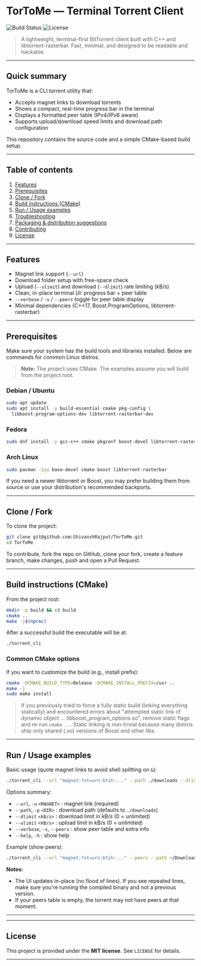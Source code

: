 # TorToMe — Terminal Torrent Client

![Build Status](https://img.shields.io/badge/build-manual%20steps-blue) ![License](https://img.shields.io/badge/license-MIT-green)

> A lightweight, terminal-first BitTorrent client built with C++ and libtorrent-rasterbar. Fast, minimal, and designed to be readable and hackable.

---

## Quick summary

TorToMe is a CLI torrent utility that:

* Accepts magnet links to download torrents
* Shows a compact, real-time progress bar in the terminal
* Displays a formatted peer table (IPv4/IPv6 aware)
* Supports upload/download speed limits and download path configuration

This repository contains the source code and a simple CMake-based build setup.

---

## Table of contents

1. [Features](#features)
2. [Prerequisites](#prerequisites)
3. [Clone / Fork](#clone--fork)
4. [Build instructions (CMake)](#build-instructions-cmake)
5. [Run / Usage examples](#run--usage-examples)
6. [Troubleshooting](#troubleshooting)
7. [Packaging & distribution suggestions](#packaging--distribution-suggestions)
8. [Contributing](#contributing)
9. [License](#license)

---

## Features

* Magnet link support (`--url`)
* Download folder setup with free-space check
* Upload (`--ulimit`) and download (`--dlimit`) rate limiting (kB/s)
* Clean, in-place terminal UI: progress bar + peer table
* `--verbose` / `-v` / `--peers` toggle for peer table display
* Minimal dependencies (C++17, Boost.ProgramOptions, libtorrent-rasterbar)

---

## Prerequisites

Make sure your system has the build tools and libraries installed. Below are commands for common Linux distros.

> **Note:** The project uses CMake. The examples assume you will build from the project root.

### Debian / Ubuntu

```bash
sudo apt update
sudo apt install -y build-essential cmake pkg-config \
  libboost-program-options-dev libtorrent-rasterbar-dev
```

### Fedora

```bash
sudo dnf install -y gcc-c++ cmake pkgconf boost-devel libtorrent-rasterbar-devel
```

### Arch Linux

```bash
sudo pacman -Syu base-devel cmake boost libtorrent-rasterbar
```

If you need a newer libtorrent or Boost, you may prefer building them from source or use your distribution's recommended backports.

---

## Clone / Fork

To clone the project:

```bash
git clone git@github.com:ShivanshRajput/TorToMe.git
cd TorToMe
```

To contribute, fork the repo on GitHub, clone your fork, create a feature branch, make changes, push and open a Pull Request.

---

## Build instructions (CMake)

From the project root:

```bash
mkdir -p build && cd build
cmake ..
make -j$(nproc)
```

After a successful build the executable will be at:

```bash
./torrent_cli
```

### Common CMake options

If you want to customize the build (e.g., install prefix):

```bash
cmake -DCMAKE_BUILD_TYPE=Release -DCMAKE_INSTALL_PREFIX=/usr ..
make -j
sudo make install
```

> If you previously tried to force a fully static build (linking everything statically) and encountered errors about "attempted static link of dynamic object ... libboost\_program\_options.so", remove static flags and re-run `cmake ..`. Static linking is non-trivial because many distros ship only shared (.so) versions of Boost and other libs.

---

## Run / Usage examples

Basic usage (quote magnet links to avoid shell splitting on `&`):

```bash
./torrent_cli --url "magnet:?xt=urn:btih:..." --path ./downloads --dlimit 1024 --ulimit 256
```

Options summary:

* `--url`, `-u` `<MAGNET>`        : magnet link (required)
* `--path`, `-p` `<DIR>`          : download path (defaults to `./downloads`)
* `--dlimit` `<kB/s>`            : download limit in kB/s (0 = unlimited)
* `--ulimit` `<kB/s>`            : upload limit in kB/s (0 = unlimited)
* `--verbose`, `-v`, `--peers`   : show peer table and extra info
* `--help`, `-h`                 : show help

Example (show peers):

```bash
./torrent_cli --url "magnet:?xt=urn:btih:..." --peers --path ~/Downloads
```

**Notes:**

* The UI updates in-place (no flood of lines). If you see repeated lines, make sure you're running the compiled binary and not a previous version.
* If your peers table is empty, the torrent may not have peers at that moment.

---


---

## License

This project is provided under the **MIT license**. See `LICENSE` for details.

---
